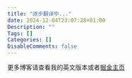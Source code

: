 ```yaml
---
title: "逐步翻译中..."
date: 2024-12-04T23:07:28+01:00
Description: ""
Tags: []
Categories: []
DisableComments: false
---
```

更多博客请查看我的英文版本或者[掘金主页](https://juejin.cn/user/4473263302917304/posts)